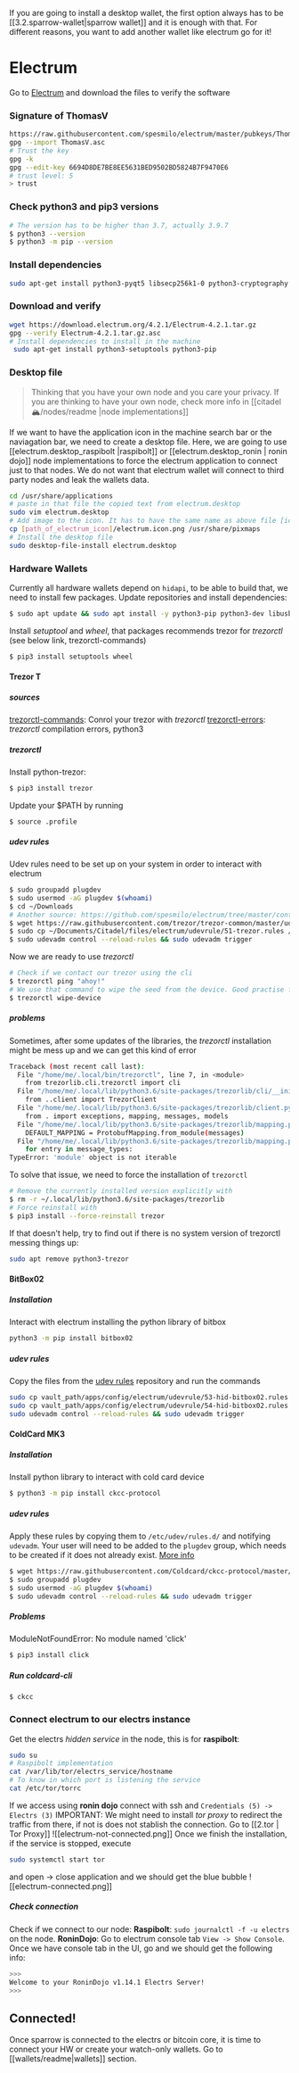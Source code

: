 If you are going to install a desktop wallet, the first option always has to be [[3.2.sparrow-wallet|sparrow wallet]] and it is enough with that. For different reasons, you want to add another wallet like electrum go for it!

# Electrum
Go to [Electrum](https://electrum.org/#download) and download the files to verify the software
### Signature of ThomasV
```bash
https://raw.githubusercontent.com/spesmilo/electrum/master/pubkeys/ThomasV.asc
gpg --import ThomasV.asc
# Trust the key
gpg -k
gpg --edit-key 6694D8DE7BE8EE5631BED9502BD5824B7F9470E6
# trust level: 5
> trust
```
### Check python3 and pip3 versions
```bash
# The version has to be higher than 3.7, actually 3.9.7
$ python3 --version
$ python3 -m pip --version
```
### Install dependencies
```bash
sudo apt-get install python3-pyqt5 libsecp256k1-0 python3-cryptography
```

### Download and verify
```bash
wget https://download.electrum.org/4.2.1/Electrum-4.2.1.tar.gz
gpg --verify Electrum-4.2.1.tar.gz.asc
# Install dependencies to install in the machine
 sudo apt-get install python3-setuptools python3-pip
```

### Desktop file
> Thinking that you have your own node and you care your privacy. If you are thinking to have your own node, check more info in [[citadel 🏔/nodes/readme |node implementations]]

If we want to have the application icon in the machine search bar or the naviagation bar, we need to create a desktop file. Here, we are going to use [[electrum.desktop_raspibolt |raspibolt]] or [[electrum.desktop_ronin | ronin dojo]] node implementations to force the electrum application to connect just to that nodes. We do not want that electrum wallet will connect to third party nodes and leak the wallets data.

```bash
cd /usr/share/applications
# paste in that file the copied text from electrum.desktop
sudo vim electrum.desktop
# Add image to the icon. It has to have the same name as above file [icon]=xxxx. xxxx.png
cp [path_of_electrum_icon]/electrum.icon.png /usr/share/pixmaps
# Install the desktop file
sudo desktop-file-install electrum.desktop
```

### Hardware Wallets [](https://electrum.readthedocs.io/en/latest/hardware-linux.html)
Currently all hardware wallets depend on `hidapi`, to be able to build that, we need to install few packages. Update repositories and install dependencies:
```bash
$ sudo apt update && sudo apt install -y python3-pip python3-dev libusb-1.0-0-dev libudev-dev
```
Install *setuptool* and *wheel*, that packages recommends trezor for *trezorctl* (see below link, trezorctl-commands)
```bash
$ pip3 install setuptools wheel 
```
#### Trezor T
##### sources
[trezorctl-commands](https://wiki.trezor.io/Using_trezorctl_commands_with_Trezor#Install_python-trezor): Conrol your trezor with *trezorctl*
[trezorctl-errors](https://forum.trezor.io/t/trezorct-does-not-work/7438/7): *trezorctl* compilation errors, python3
##### trezorctl 
Install python-trezor:
```bash
$ pip3 install trezor
```
Update your $PATH by running
```
$ source .profile
```
##### udev rules
Udev rules need to be set up on your system in order to interact with electrum
```bash
$ sudo groupadd plugdev
$ sudo usermod -aG plugdev $(whoami)
$ cd ~/Downloads
# Another source: https://github.com/spesmilo/electrum/tree/master/contrib/udev
$ wget https://raw.githubusercontent.com/trezor/trezor-common/master/udev/51-trezor.rules
$ sudo cp ~/Documents/Citadel/files/electrum/udevrule/51-trezor.rules /etc/udev/rules.d/
$ sudo udevadm control --reload-rules && sudo udevadm trigger
``` 
Now we are ready to use *trezorctl*
```bash
# Check if we contact our trezor using the cli
$ trezorctl ping "ahoy!"
# We use that command to wipe the seed from the device. Good practise for cold storage seeds
$ trezorctl wipe-device
```
##### problems
Sometimes, after some updates of the libraries, the *trezorctl* installation might be mess up and we can get this kind of error
```bash
Traceback (most recent call last):
  File "/home/me/.local/bin/trezorctl", line 7, in <module>
    from trezorlib.cli.trezorctl import cli
  File "/home/me/.local/lib/python3.6/site-packages/trezorlib/cli/__init__.py", line 25, in <module>
    from ..client import TrezorClient
  File "/home/me/.local/lib/python3.6/site-packages/trezorlib/client.py", line 24, in <module>
    from . import exceptions, mapping, messages, models
  File "/home/me/.local/lib/python3.6/site-packages/trezorlib/mapping.py", line 100, in <module>
    DEFAULT_MAPPING = ProtobufMapping.from_module(messages)
  File "/home/me/.local/lib/python3.6/site-packages/trezorlib/mapping.py", line 83, in from_module
    for entry in message_types:
TypeError: 'module' object is not iterable
```
To solve that issue, we need to force the installation of `trezorctl`
```bash
# Remove the currently installed version explicitly with
$ rm -r ~/.local/lib/python3.6/site-packages/trezorlib
# Force reinstall with
$ pip3 install --force-reinstall trezor
```
If that doesn't help, try to find out if there is no system version of trezorctl messing things up:
```bash
sudo apt remove python3-trezor
```
#### BitBox02
##### Installation
Interact with electrum installing the python library of bitbox
```bash
python3 -m pip install bitbox02
```
##### udev rules
Copy the files from the [udev rules](`https://github.com/spesmilo/electrum/tree/master/contrib/udev`) repository and run the commands
```bash
sudo cp vault_path/apps/config/electrum/udevrule/53-hid-bitbox02.rules /etc/udev/rules.d/
sudo cp vault_path/apps/config/electrum/udevrule/54-hid-bitbox02.rules /etc/udev/rules.d/
sudo udevadm control --reload-rules && sudo udevadm trigger
```


#### ColdCard MK3
##### Installation
Install python library to interact with cold card device
```bash
$ python3 -m pip install ckcc-protocol
```
##### udev rules
Apply these rules by copying them to `/etc/udev/rules.d/` and notifying `udevadm`. Your user will need to be added to the `plugdev` group, which needs to be created if it does not already exist. [More info](`https://github.com/spesmilo/electrum/tree/master/contrib/udev`)
```bash
$ wget https://raw.githubusercontent.com/Coldcard/ckcc-protocol/master/51-coinkite.rules
$ sudo groupadd plugdev
$ sudo usermod -aG plugdev $(whoami)
$ sudo udevadm control --reload-rules && sudo udevadm trigger
```

##### Problems
ModuleNotFoundError: No module named 'click'
```bash
$ pip3 install click
```
##### Run coldcard-cli
```
$ ckcc
```

### Connect electrum to our electrs instance
Get the electrs *hidden service* in the node, this is for **raspibolt**:
```bash
sudo su
# Raspibolt implementation
cat /var/lib/tor/electrs_service/hostname
# To know in which port is listening the service
cat /etc/tor/torrc
```
If we access using **ronin dojo** connect with ssh and `Credentials (5) -> Electrs (3)`
IMPORTANT: We might need to install *tor proxy* to redirect the traffic from there, if not is does not stablish the connection. Go to [[2.tor | Tor Proxy]]
![[electrum-not-connected.png]]
Once we finish the installation, if the service is stopped, execute
```bash
sudo systemctl start tor
```
and open -> close application and we should get the blue bubble
![[electrum-connected.png]]
##### Check connection
Check if we connect to our node:
**Raspibolt**: `sudo journalctl -f -u electrs` on the node.
**RoninDojo**: Go to electrum console tab `View -> Show Console`. Once we have console tab in the UI, go and we should get the following info:
```bash
>>>
Welcome to your RoninDojo v1.14.1 Electrs Server!
>>>
```

## Connected!
Once sparrow is connected to the electrs or bitcoin core, it is time to connect your HW or create your watch-only wallets. Go to [[wallets/readme|wallets]] section.